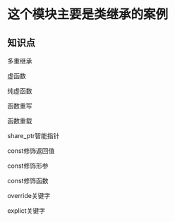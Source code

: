 # 这个模块主要是类继承的案例

## 知识点
多重继承

虚函数

纯虚函数

函数重写

函数重载

share_ptr智能指针

const修饰返回值

const修饰形参

const修饰函数

override关键字

explict关键字

